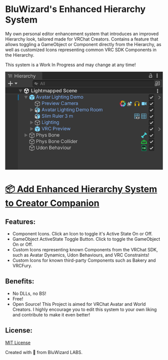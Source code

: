 # BluWizard's Enhanced Hierarchy System

My own personal editor enhancement system that introduces an improved Hierarchy look, tailored made for VRChat Creators. Contains a feature that allows toggling a GameObject or Component directly from the Hierarchy, as well as customized Icons representing common VRC SDK Components in the Hierarchy.

This system is a Work In Progress and may change at any time!

![Demo Image](/Resources/Images/Unity_fR1bfK6l8k.png)

# [📦 Add Enhanced Hierarchy System to Creator Companion](https://vpm.bluwizard.net/)

## Features:
- Component Icons. Click an Icon to toggle it's Active State On or Off.
- GameObject ActiveState Toggle Button. Click to toggle the GameObject On or Off.
- Custom Icons representing known Components from the VRChat SDK, such as Avatar Dynamics, Udon Behaviours, and VRC Constraints!
- Custom Icons for known third-party Components such as Bakery and VRCFury.

## Benefits:
- No DLLs, no BS!
- Free!
- Open Source! This Project is aimed for VRChat Avatar and World Creators. I highly encourage you to edit this system to your own liking and contribute to make it even better!

## License:
[MIT License](LICENSE.md)

Created with 💙 from BluWizard LABS.